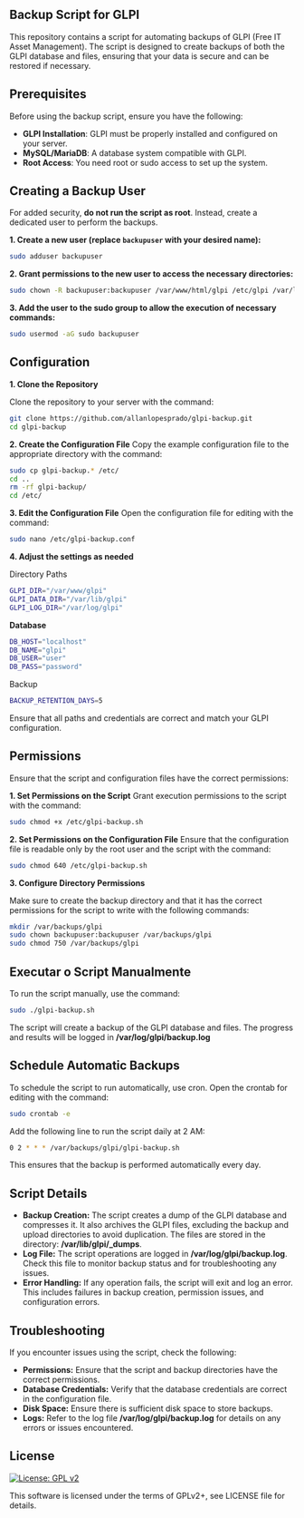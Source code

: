 ## Backup Script for GLPI

This repository contains a script for automating backups of GLPI (Free IT Asset Management). The script is designed to create backups of both the GLPI database and files, ensuring that your data is secure and can be restored if necessary.

## Prerequisites

Before using the backup script, ensure you have the following:

- **GLPI Installation**: GLPI must be properly installed and configured on your server.
- **MySQL/MariaDB**: A database system compatible with GLPI.
- **Root Access**: You need root or sudo access to set up the system.

## Creating a Backup User

For added security, **do not run the script as root**. Instead, create a dedicated user to perform the backups.

**1. Create a new user (replace `backupuser` with your desired name):**

```bash
sudo adduser backupuser
```

**2. Grant permissions to the new user to access the necessary directories:**

```bash
sudo chown -R backupuser:backupuser /var/www/html/glpi /etc/glpi /var/lib/glpi /var/log/glpi
```

**3. Add the user to the sudo group to allow the execution of necessary commands:**

```bash
sudo usermod -aG sudo backupuser
```

## Configuration

**1. Clone the Repository**

Clone the repository to your server with the command:

```bash
git clone https://github.com/allanlopesprado/glpi-backup.git
cd glpi-backup
```

**2. Create the Configuration File**
Copy the example configuration file to the appropriate directory with the command:

```bash
sudo cp glpi-backup.* /etc/
cd ..
rm -rf glpi-backup/
cd /etc/
```

**3. Edit the Configuration File**
Open the configuration file for editing with the command:

```bash
sudo nano /etc/glpi-backup.conf
```

**4. Adjust the settings as needed**

Directory Paths
```bash
GLPI_DIR="/var/www/glpi"
GLPI_DATA_DIR="/var/lib/glpi"
GLPI_LOG_DIR="/var/log/glpi"
```

**Database**
```bash
DB_HOST="localhost"
DB_NAME="glpi"
DB_USER="user"
DB_PASS="password"
```
Backup
```bash
BACKUP_RETENTION_DAYS=5
```

Ensure that all paths and credentials are correct and match your GLPI configuration.

## Permissions
Ensure that the script and configuration files have the correct permissions:

**1. Set Permissions on the Script**
Grant execution permissions to the script with the command:

```bash
sudo chmod +x /etc/glpi-backup.sh
```

**2. Set Permissions on the Configuration File**
Ensure that the configuration file is readable only by the root user and the script with the command:

```bash
sudo chmod 640 /etc/glpi-backup.sh
```

**3. Configure Directory Permissions**

Make sure to create the backup directory and that it has the correct permissions for the script to write with the following commands:

```bash
mkdir /var/backups/glpi
sudo chown backupuser:backupuser /var/backups/glpi
sudo chmod 750 /var/backups/glpi
```
## Executar o Script Manualmente

To run the script manually, use the command:

```bash
sudo ./glpi-backup.sh
```

The script will create a backup of the GLPI database and files. The progress and results will be logged in **/var/log/glpi/backup.log**

## Schedule Automatic Backups

To schedule the script to run automatically, use cron. Open the crontab for editing with the command:

```bash
sudo crontab -e
```

Add the following line to run the script daily at 2 AM:

```bash
0 2 * * * /var/backups/glpi/glpi-backup.sh
```

This ensures that the backup is performed automatically every day.

## Script Details
- **Backup Creation:** The script creates a dump of the GLPI database and compresses it. It also archives the GLPI files, excluding the backup and upload directories to avoid duplication. The files are stored in the directory: **/var/lib/glpi/_dumps**.
- **Log File:** The script operations are logged in **/var/log/glpi/backup.log**. Check this file to monitor backup status and for troubleshooting any issues.
- **Error Handling:** If any operation fails, the script will exit and log an error. This includes failures in backup creation, permission issues, and configuration errors.

## Troubleshooting

If you encounter issues using the script, check the following:
- **Permissions:** Ensure that the script and backup directories have the correct permissions.
- **Database Credentials:** Verify that the database credentials are correct in the configuration file.
- **Disk Space:** Ensure there is sufficient disk space to store backups.
- **Logs:** Refer to the log file **/var/log/glpi/backup.log** for details on any errors or issues encountered.

## License

[![License: GPL v2](https://img.shields.io/badge/License-GPL%20v2-blue.svg)](https://www.gnu.org/licenses/old-licenses/gpl-2.0.en.html)

This software is licensed under the terms of GPLv2+, see LICENSE file for
details.
